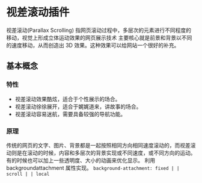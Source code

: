 # 视差滚动插件

视差滚动(Parallax Scrolling) 指网页滚动过程中，多层次的元素进行不同程度的移动，视觉上形成立体运动效果的网页展示技术
主要核心就是前景和背景以不同的速度移动，从而创造出 3D 效果。这种效果可以给网站一个很好的补充。

## 基本概念

### 特性

- 视差滚动效果酷炫，适合于个性展示的场合。
- 视差滚动徐徐展开，适合于娓娓道来，讲故事的场合。
- 视差滚动容易迷航，需要具备较强的导航功能。

### 原理

传统的网页的文字、图片、背景都是一起按照相同方向相同速度滚动的，而视差滚动则是在滚动的时候，内容和多层次的背景实现或不同速度，或不同方向的运动。
有的时候也可以加上一些透明度、大小的动画来优化显示。
利用 backgroundattachment 属性实现。
`background-attachment: fixed | | scroll | | local`
